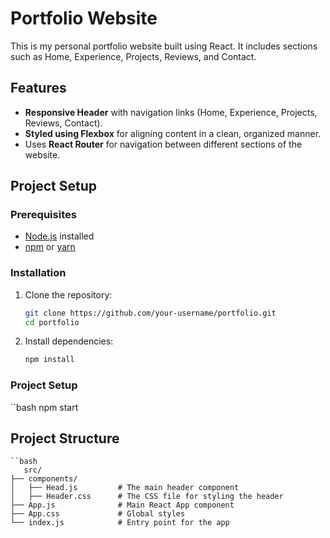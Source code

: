 # Portfolio Website

This is my personal portfolio website built using React. It includes sections such as Home, Experience, Projects, Reviews, and Contact.

## Features
- **Responsive Header** with navigation links (Home, Experience, Projects, Reviews, Contact).
- **Styled using Flexbox** for aligning content in a clean, organized manner.
- Uses **React Router** for navigation between different sections of the website.




## Project Setup

### Prerequisites
- [Node.js](https://nodejs.org/) installed
- [npm](https://www.npmjs.com/) or [yarn](https://yarnpkg.com/)

### Installation
1. Clone the repository:
   ```bash
   git clone https://github.com/your-username/portfolio.git
   cd portfolio
2. Install dependencies:
   ```bash
   npm install


### Project Setup
 ``bash
    npm start




## Project Structure
    ``bash
       src/
    ├── components/
    │   ├── Head.js         # The main header component
    │   ├── Header.css      # The CSS file for styling the header
    ├── App.js              # Main React App component
    ├── App.css             # Global styles
    └── index.js            # Entry point for the app









